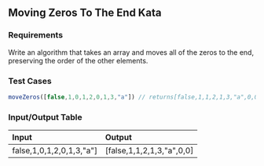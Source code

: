 ## Moving Zeros To The End Kata

### Requirements 

Write an algorithm that takes an array and moves all of the zeros to the end, preserving the order of the other elements.

### Test Cases

```JavaScript
moveZeros([false,1,0,1,2,0,1,3,"a"]) // returns[false,1,1,2,1,3,"a",0,0]
```

### Input/Output Table

| Input      | Output |
| :----------| :----- |
| false,1,0,1,2,0,1,3,"a"]  | [false,1,1,2,1,3,"a",0,0]      |
